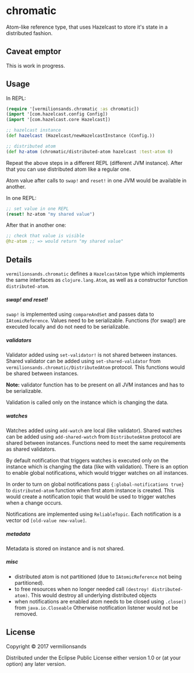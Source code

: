 # chromatic

Atom-like reference type, that uses Hazelcast to store it's state in a distributed fashion. 

## Caveat emptor

This is work in progress.

## Usage

In REPL:
```clj
(require '[vermilionsands.chromatic :as chromatic])
(import '[com.hazelcast.config Config])
(import '[com.hazelcast.core Hazelcast])

;; hazelcast instance
(def hazelcast (Hazelcast/newHazelcastInstance (Config.))

;; distributed atom
(def hz-atom (chromatic/distributed-atom hazelcast :test-atom 0)
```

Repeat the above steps in a different REPL (different JVM instance). After that you can use distributed atom like a regular one.  

Atom value after calls to `swap!` and `reset!` in one JVM would be available in another.

In one REPL:
```clj
;; set value in one REPL
(reset! hz-atom "my shared value")
```

After that in another one:
```clj
;; check that value is visible
@hz-atom ;; => would return "my shared value"
```

## Details

`vermilionsands.chromatic` defines a `HazelcastAtom` type which implements the same interfaces as `clojure.lang.Atom`, as well as a constructor function `distributed-atom`.
 
##### swap! and reset!

`swap!` is implemented using `compareAndSet` and passes data to `IAtomicReference`. Values need to be serializable.
Functions (for swap!) are executed locally and do not need to be serializable.

##### validators

Validator added using `set-validator!` is not shared between instances. Shared validator can be added using 
`set-shared-validator` from `vermilionsands.chromatic/DistributedAtom` protocol. This functions would be 
shared between instances.
  
**Note:** validator function has to be present on all JVM instances and has to be serializable.
    
Validation is called only on the instance which is changing the data.
 
##### watches
 
Watches added using `add-watch` are local (like validator). Shared watches can be added using `add-shared-watch` 
from `DistributedAtom` protocol are shared between instances. Functions need to meet the same requirements as shared validators.
  
By default notification that triggers watches is executed only on the instance which is changing the data (like with validation). 
There is an option to enable global notifications, which would trigger watches on all instances.
 
In order to turn on global notifications pass `{:global-notifications true}` to `distributed-atom` function when first atom instance is created.
This would create a notification topic that would be used to trigger watches when a change occurs.

Notifications are implemented using `ReliableTopic`. Each notification is a vector od `[old-value new-value]`.  
 
##### metadata

Metadata is stored on instance and is not shared.

##### misc
  
* distributed atom is not partitioned (due to `IAtomicReference` not being partitioned).
* to free resources when no longer needed call `(destroy! distributed-atom)`. This would destroy all underlying distributed objects
* when notifications are enabled atom needs to be closed using `.close()` from `java.io.Closeable`
  Otherwise notification listener would not be removed. 
 

## License

Copyright © 2017 vermilionsands

Distributed under the Eclipse Public License either version 1.0 or (at
your option) any later version.
